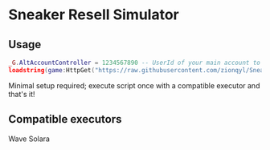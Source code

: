 # Sneaker Resell Simulator

## Usage

```lua
_G.AltAccountController = 1234567890 -- UserId of your main account to control alt accounts
loadstring(game:HttpGet("https://raw.githubusercontent.com/zionqyl/Sneaker/main/Latest.lua"))()
```
Minimal setup required; execute script once with a compatible executor and that's it!

## Compatible executors

Wave
Solara
